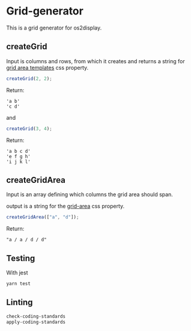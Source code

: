 # Grid-generator

This is a grid generator for os2display.

## createGrid

Input is columns and rows, from which it creates and returns a string for
[grid area templates](https://developer.mozilla.org/en-US/docs/Web/CSS/grid-template-areas) css property.

```javascript
createGrid(2, 2);
```

Return:

```text
'a b'
'c d'
```

and

```javascript
createGrid(3, 4);
```

Return:

```text
'a b c d'
'e f g h'
'i j k l'
```

## createGridArea

Input is an array defining which columns the grid area should span.

output is a string for the [grid-area](https://developer.mozilla.org/en-US/docs/Web/CSS/grid-area) css property.

```javascript
createGridArea(["a", "d"]);
```

Return:

```text
"a / a / d / d"
```

## Testing

With jest

```bash
yarn test
```

## Linting

```bash
check-coding-standards
apply-coding-standards
```
